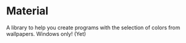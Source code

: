 # Material
A library to help you create programs with the selection of colors from wallpapers. Windows only! (Yet)
